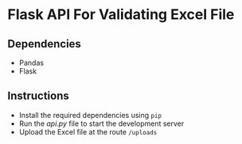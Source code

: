# Flask API For Validating Excel File

## Dependencies

- Pandas
- Flask

## Instructions

- Install the required dependencies using `pip`
- Run the _api.py_ file to start the development server
- Upload the Excel file at the route `/uploads`
